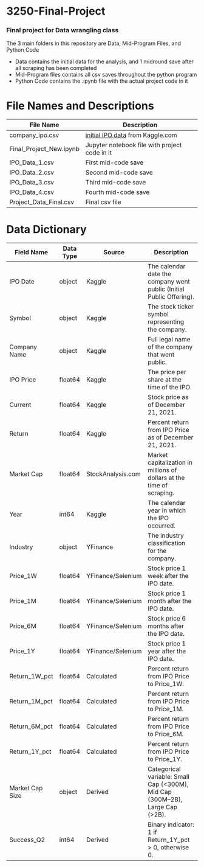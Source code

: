 # 3250-Final-Project
### Final project for Data wrangling class

The 3 main folders in this repository are Data, Mid-Program Files, and Python Code
 - Data contains the initial data for the analysis, and 1 midround save after all scraping has been completed
 - Mid-Program files contains all csv saves throughout the python program
 - Python Code contains the .ipynb file with the actual project code in it

# File Names and Descriptions
| File Name | Description |
| ------ | ------ |
| company_ipo.csv | [initial IPO data] from Kaggle.com |
| Final_Project_New.ipynb | Jupyter notebook file with project code in it |
| IPO_Data_1.csv | First mid-code save |
| IPO_Data_2.csv | Second mid-code save |
| IPO_Data_3.csv | Third mid-code save |
| IPO_Data_4.csv | Fourth mid-code save |
| Project_Data_Final.csv | Final csv file |


[initial IPO data]: <https://www.kaggle.com/datasets/shivamb/company-ipos-2019-2021>

# Data Dictionary
| Field Name             | Data Type | Source                 | Description                                                                                 |
|-----------------------|----------|-------------------------|---------------------------------------------------------------------------------------------|
| IPO Date              | object   | Kaggle                  | The calendar date the company went public (Initial Public Offering).                          |
| Symbol                | object   | Kaggle                  | The stock ticker symbol representing the company.                                             |
| Company Name          | object   | Kaggle                  | Full legal name of the company that went public.                                               |
| IPO Price             | float64  | Kaggle                  | The price per share at the time of the IPO.                                                    |
| Current               | float64  | Kaggle                  | Stock price as of December 21, 2021.                                                           |
| Return                | float64  | Kaggle                  | Percent return from IPO Price as of December 21, 2021.                                         |
| Market Cap            | float64  | StockAnalysis.com        | Market capitalization in millions of dollars at the time of scraping.                          |
| Year                  | int64    | Kaggle                  | The calendar year in which the IPO occurred.                                                   |
| Industry              | object   | YFinance                | The industry classification for the company.                                                  |
| Price_1W              | float64  | YFinance/Selenium       | Stock price 1 week after the IPO date.                                                         |
| Price_1M              | float64  | YFinance/Selenium       | Stock price 1 month after the IPO date.                                                        |
| Price_6M              | float64  | YFinance/Selenium       | Stock price 6 months after the IPO date.                                                       |
| Price_1Y              | float64  | YFinance/Selenium       | Stock price 1 year after the IPO date.                                                         |
| Return_1W_pct         | float64  | Calculated              | Percent return from IPO Price to Price_1W.                                                     |
| Return_1M_pct         | float64  | Calculated              | Percent return from IPO Price to Price_1M.                                                     |
| Return_6M_pct         | float64  | Calculated              | Percent return from IPO Price to Price_6M.                                                     |
| Return_1Y_pct         | float64  | Calculated              | Percent return from IPO Price to Price_1Y.                                                     |
| Market Cap Size       | object   | Derived                 | Categorical variable: Small Cap (<300M), Mid Cap (300M–2B), Large Cap (>2B).                    |
| Success_Q2            | int64    | Derived                 | Binary indicator: 1 if Return_1Y_pct > 0, otherwise 0.                                          |

